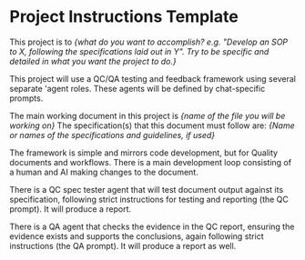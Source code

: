 # Project Instructions Template

This project is to *{what do you want to accomplish? e.g. "Develop an SOP to X, following the specifications laid out in Y". Try to be specific and detailed in what you want the project to do.}*

This project will use a QC/QA testing and feedback framework using several separate 'agent roles. These agents will be defined by chat-specific prompts. 

The main working document in this project is *{name of the file you will be working on}*
The specification(s) that this document must follow are: *{Name or names of the specifications and guidelines, if used}*

The framework is simple and mirrors code development, but for Quality documents and workflows. There is a main development loop consisting of a human and AI making changes to the document.

There is a QC spec tester agent that will test document output against its specification, following strict instructions for testing and reporting (the QC prompt). It will produce a report.

There is a QA agent that checks the evidence in the QC report, ensuring the evidence exists and supports the conclusions, again following strict instructions (the QA prompt). It will produce a report as well.



